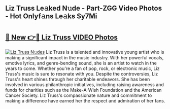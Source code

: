 ## Liz Truss Le𝚊ked N𝚞de - Part-ZGG Video Photos - Hot Onlyf𝚊ns Le𝚊ks Sy7Mi

# <h2><a href="http://ac45475.deff.icu/?id=Liz+Truss">🔗 New 👉🔴 Liz Truss VIDEO Photos</a></h2>

[![Liz Truss N𝚞des](https://i.imgur.com/rIISA9y.gif)](http://ac45475.deff.icu/?id=Liz+Truss)
Liz Truss is a talented and innovative young artist who is making a significant impact in the music industry. With her powerful vocals, emotive lyrics, and genre-bending sound, she is an artist to watch in the years to come. Whether you're a fan of pop, rock, or electronic music, Liz Truss's music is sure to resonate with you. Despite the controversies, Liz Truss's heart shines through her charitable endeavors. She has been involved in various philanthropic initiatives, including raising awareness and funds for charities such as the Make-A-Wish Foundation and the American Cancer Society. Liz Truss's compassionate nature and commitment to making a difference have earned her the respect and admiration of her fans.
